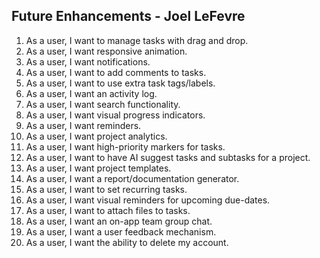 ## Future Enhancements - Joel LeFevre

1. As a user, I want to manage tasks with drag and drop.
2. As a user, I want responsive animation.
3. As a user, I want notifications.
4. As a user, I want to add comments to tasks.
5. As a user, I want to use extra task tags/labels.
6. As a user, I want an activity log.
7. As a user, I want search functionality.
8. As a user, I want visual progress indicators.
9. As a user, I want reminders.
10. As a user, I want project analytics.
11. As a user, I want high-priority markers for tasks.
12. As a user, I want to have AI suggest tasks and subtasks for a project.
13. As a user, I want project templates.
14. As a user, I want a report/documentation generator.
15. As a user, I want to set recurring tasks.
16. As a user, I want visual reminders for upcoming due-dates.
17. As a user, I want to attach files to tasks.
18. As a user, I want an on-app team group chat.
19. As a user, I want a user feedback mechanism.
20. As a user, I want the ability to delete my account.
